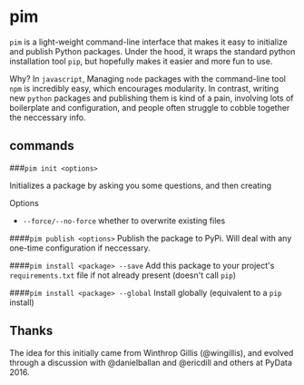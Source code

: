 # pim

`pim` is a light-weight command-line interface that makes it easy to initialize and publish Python packages. Under the hood, it wraps the standard python installation tool `pip`, but hopefully makes it easier and more fun to use.

Why? In `javascript`, Managing `node` packages with the command-line tool `npm` is incredibly easy, which encourages modularity. In contrast, writing new `python` packages and publishing them is kind of a pain, involving lots of boilerplate and configuration, and people often struggle to cobble together the neccessary info.

## commands

###`pim init <options>`

Initializes a package by asking you some questions, and then creating

Options
- `--force/--no-force` whether to overwrite existing files

####`pim publish <options>`
Publish the package to PyPi. Will deal with any one-time configuration if neccessary.

####`pim install <package> --save`
Add this package to your project's `requirements.txt` file if not already present (doesn't call `pip`)

####`pim install <package> --global`
Install globally (equivalent to a `pip` install)

## Thanks

The idea for this initially came from Winthrop Gillis (@wingillis), and evolved through a discussion with @danielballan and @ericdill and others at PyData 2016.
